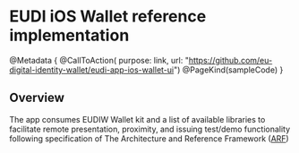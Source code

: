 #  EUDI iOS Wallet reference implementation

@Metadata {
	@CallToAction(
								purpose: link,
								url: "https://github.com/eu-digital-identity-wallet/eudi-app-ios-wallet-ui")
	@PageKind(sampleCode)
}

## Overview


The app consumes EUDIW Wallet kit and a list of available libraries to facilitate remote presentation, proximity, and issuing test/demo functionality following specification of The Architecture and Reference Framework ([ARF](https://github.com/eu-digital-identity-wallet/eudi-doc-architecture-and-reference-framework))
